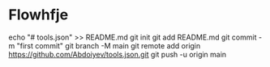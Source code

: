# Flowhfje
echo "# tools.json" >> README.md  git init  git add README.md  git commit -m "first commit"  git branch -M main  git remote add origin https://github.com/Abdoiyev/tools.json.git  git push -u origin main
